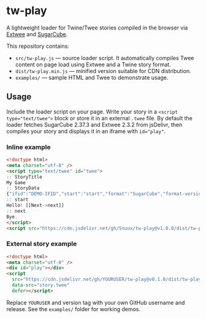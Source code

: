 # tw-play

A lightweight loader for Twine/Twee stories compiled in the browser via [Extwee](https://github.com/videlais/extwee) and [SugarCube](https://www.motoslave.net/sugarcube/).

This repository contains:

* `src/tw-play.js` — source loader script. It automatically compiles Twee content on page load using Extwee and a Twine story format.
* `dist/tw-play.min.js` — minified version suitable for CDN distribution.
* `examples/` — sample HTML and Twee to demonstrate usage.

## Usage

Include the loader script on your page. Write your story in a `<script type="text/twee">` block or store it in an external `.twee` file. By default the loader fetches SugarCube 2.37.3 and Extwee 2.3.2 from jsDelivr, then compiles your story and displays it in an iframe with `id="play"`.

### Inline example

```html
<!doctype html>
<meta charset="utf-8" />
<script type="text/twee" id="twee">
:: StoryTitle
My Game
:: StoryData
{"ifid":"DEMO-IFID","start":"start","format":"SugarCube","format-version":"2.37.3"}
:: start
Hello! [[Next->next]]
:: next
Bye.
</script>
<script src="https://cdn.jsdelivr.net/gh/Snuux/tw-play@v1.0.0/dist/tw-play.min.js" defer></script>
```

### External story example

```html
<!doctype html>
<meta charset="utf-8" />
<div id="play"></div>
<script
  src="https://cdn.jsdelivr.net/gh/YOURUSER/tw-play@v0.1.0/dist/tw-play.min.js"
  data-src="story.twee"
  defer></script>
```

Replace `YOURUSER` and version tag with your own GitHub username and release. See the `examples/` folder for working demos.
